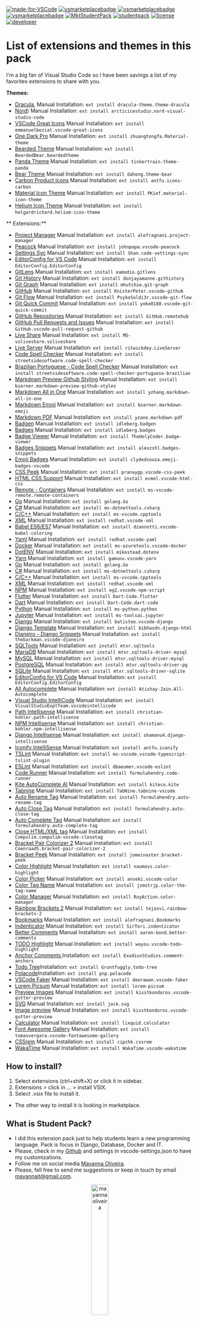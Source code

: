 [![made-for-VSCode](https://img.shields.io/badge/Made%20for-VSCode-1f425f.svg)](https://code.visualstudio.com/) [![vsmarketplacebadge](https://vsmarketplacebadge.apphb.com/rating/StudentPack.studentpack.svg)](https://marketplace.visualstudio.com/items?itemName=StudentPack.studentpack) [![vsmarketplacebadge](https://vsmarketplacebadge.apphb.com/downloads-short/StudentPack.studentpack.svg)](https://marketplace.visualstudio.com/items?itemName=StudentPack.studentpack) [![vsmarketplacebadge](https://vsmarketplacebadge.apphb.com/rating-star/StudentPack.studentpack.svg)](https://marketplace.visualstudio.com/items?itemName=StudentPack.studentpack) 
[![MktStudentPack](https://img.shields.io/badge/Marketplace-Student%20Pack-blue.svg?logo=visualstudiocode&labelColor=555555)](https://marketplace.visualstudio.com/items?itemName=StudentPack.studentpack) [![studentpack](https://img.shields.io/badge/Repository-mayannaoliveira/student--pack-black.svg?logo=Github&labelColor=555555)](https://github.com/mayannaoliveira/student-pack) [![license](https://img.shields.io/github/license/alexzshl/vscode-badges-snippets?style=flat&color=lightgrey)](https://github.com/alexzshl/vscode-badges-snippets/blob/master/LICENSE) [![developer](https://img.shields.io/badge/Developer%20by-Mayanna%20Oliveira-purple?style=flat&logo=beacons)](https://beacons.ai/mayannaoliveira) 


# List of extensions and themes in this pack

I'm a big fan of Visual Studio Code so I have been savings a list of my favorites extensions to share with you. 

**Themes:**

- [Dracula ](https://marketplace.visualstudio.com/items?itemName=dracula-theme.theme-dracula) Manual Installation: `ext install dracula-theme.theme-dracula` 
- [Nord](https://marketplace.visualstudio.com/items?itemName=arcticicestudio.nord-visual-studio-code)) Manual Installation: `ext install arcticicestudio.nord-visual-studio-code` 
- [VSCode Great Icons](https://marketplace.visualstudio.com/items?itemName=emmanuelbeziat.vscode-great-icons) Manual Installation: `ext install emmanuelbeziat.vscode-great-icons` 
- [One Dark Pro](https://marketplace.visualstudio.com/items?itemName=zhuangtongfa.Material-theme) Manual Installation: `ext install zhuangtongfa.Material-theme` 
- [Bearded Theme](https://marketplace.visualstudio.com/items?itemName=BeardedBear.beardedtheme) Manual Installation: `ext install BeardedBear.beardedtheme` 
- [Panda Theme](https://marketplace.visualstudio.com/items?itemName=tinkertrain.theme-panda) Manual Installation: `ext install tinkertrain.theme-panda` 
- [Bear Theme](https://marketplace.visualstudio.com/items?itemName=dahong.theme-bear) Manual Installation: `ext install dahong.theme-bear` 
- [Carbon Product Icons](https://marketplace.visualstudio.com/items?itemName=antfu.icons-carbon) Manual Installation: `ext install antfu.icons-carbon` 
- [Material Icon Theme](https://marketplace.visualstudio.com/items?itemName=PKief.material-icon-theme) Manual Installation: `ext install PKief.material-icon-theme` 
- [Helium Icon Theme](https://marketplace.visualstudio.com/items?itemName=helgardrichard.helium-icon-theme) Manual Installation: `ext install helgardrichard.helium-icon-theme` 
  

** Extensions:**

- [Project Manager](https://marketplace.visualstudio.com/items?itemName=donjayamanne.git-extension-pack) Manual Installation: `ext install alefragnani.project-manager` 
- [Peacock](https://marketplace.visualstudio.com/items?itemName=johnpapa.vscode-peacock) Manual Installation: `ext install johnpapa.vscode-peacock`
- [Settings Syc](https://marketplace.visualstudio.com/items?itemName=Shan.code-settings-sync) Manual Installation: `ext install Shan.code-settings-sync`
- [EditorConfig for VS Code](https://marketplace.visualstudio.com/items?itemName=EditorConfig.EditorConfig) Manual Installation: `ext install EditorConfig.EditorConfig` 
- [GitLens](https://marketplace.visualstudio.com/items?itemName=eamodio.gitlens) Manual Installation: `ext install eamodio.gitlens` 
- [Git History](https://marketplace.visualstudio.com/items?itemName=donjayamanne.githistory) Manual Installation: `ext install donjayamanne.githistory` 
- [Git Graph](https://marketplace.visualstudio.com/items?itemName=mhutchie.git-graph) Manual Installation: `ext install mhutchie.git-graph` 
- [GitHub](https://marketplace.visualstudio.com/items?itemName=KnisterPeter.vscode-github) Manual Installation: `ext install KnisterPeter.vscode-github` 
- [Git Flow](https://marketplace.visualstudio.com/items?itemName=PsykoSoldi3r.vscode-git-flow) Manual Installation: `ext install PsykoSoldi3r.vscode-git-flow` 
- [Git Quick Commit](https://marketplace.visualstudio.com/items?itemName=yoko0180.vscode-git-quick-commit) Manual Installation: `ext install yoko0180.vscode-git-quick-commit` 
- [GitHub Repositories](https://marketplace.visualstudio.com/items?itemName=GitHub.remotehub) Manual Installation: `ext install GitHub.remotehub` 
- [GitHub Pull Requests and Issues](https://marketplace.visualstudio.com/items?itemName=GitHub.vscode-pull-request-github) Manual Installation: `ext install GitHub.vscode-pull-request-github` 
- [Live Share](https://marketplace.visualstudio.com/items?itemName=MS-vsliveshare.vsliveshare) Manual Installation: `ext install MS-vsliveshare.vsliveshare` 
- [Live Server](https://marketplace.visualstudio.com/items?itemName=ritwickdey.LiveServer) Manual Installation: `ext install ritwickdey.LiveServer` 
- [Code Spell Checker](https://marketplace.visualstudio.com/items?itemName=streetsidesoftware.code-spell-checker) Manual Installation: `ext install streetsidesoftware.code-spell-checker` 
- [Brazilian Portuguese - Code Spell Checker](https://marketplace.visualstudio.com/items?itemName=streetsidesoftware.code-spell-checker-portuguese-brazilian) Manual Installation: `ext install streetsidesoftware.code-spell-checker-portuguese-brazilian` 
- [Markdown Preview Github Styling](https://marketplace.visualstudio.com/items?itemName=bierner.markdown-preview-github-styles) Manual Installation: `ext install bierner.markdown-preview-github-styles`  
- [Markdown All in One](https://marketplace.visualstudio.com/items?itemName=yzhang.markdown-all-in-one) Manual Installation: `ext install yzhang.markdown-all-in-one` 
- [Markdown Emoji](https://marketplace.visualstudio.com/items?itemName=bierner.markdown-emoji) Manual Installation: `ext install bierner.markdown-emoji` 
- [Markdown PDF](https://marketplace.visualstudio.com/items?itemName=yzane.markdown-pdf) Manual Installation: `ext install yzane.markdown-pdf` 
- [Badgen](https://marketplace.visualstudio.com/items?itemName=idleberg.badgen) Manual Installation: `ext install idleberg.badgen`
- [Badges](https://marketplace.visualstudio.com/items?itemName=idleberg.badges) Manual Installation: `ext install idleberg.badges`
- [Badge Viewer](https://marketplace.visualstudio.com/items?itemName=TheHolyCoder.badge-viewer) Manual Installation: `ext install TheHolyCoder.badge-viewer`
- [Badges Snippets](https://marketplace.visualstudio.com/items?itemName=alexzshl.badges-snippets) Manual Installation: `ext install alexzshl.badges-snippets`
- [Emoji Badges](https://marketplace.visualstudio.com/items?itemName=clydedsouza.emoji-badges-vscode) Manual Installation: `ext install clydedsouza.emoji-badges-vscode` 
- [CSS Peek](https://marketplace.visualstudio.com/items?itemName=pranaygp.vscode-css-peek) Manual Installation: `ext install pranaygp.vscode-css-peek`
- [HTML CSS Support](https://marketplace.visualstudio.com/items?itemName=ecmel.vscode-html-css) Manual Installation: `ext install ecmel.vscode-html-css`
- [Remote - Containers](https://marketplace.visualstudio.com/items?itemName=ms-vscode-remote.remote-containers) Manual Installation: `ext install ms-vscode-remote.remote-containers`
- [Go](https://marketplace.visualstudio.com/items?itemName=golang.Go) Manual Installation: `ext install golang.Go`
- [C#](https://marketplace.visualstudio.com/items?itemName=ms-dotnettools.csharp) Manual Installation: `ext install ms-dotnettools.csharp`
- [C/C++](https://marketplace.visualstudio.com/items?itemName=ms-vscode.cpptools) Manual Installation: `ext install ms-vscode.cpptools`
- [XML](https://marketplace.visualstudio.com/items?itemName=redhat.vscode-xml) Manual Installation: `ext install redhat.vscode-xml`
- [Babel ES6/ES7](https://marketplace.visualstudio.com/items?itemName=dzannotti.vscode-babel-coloring) Manual Installation: `ext install dzannotti.vscode-babel-coloring` 
- [Yaml](https://marketplace.visualstudio.com/items?itemName=redhat.vscode-yaml) Manual Installation: `ext install redhat.vscode-yaml` 
- [Docker](https://marketplace.visualstudio.com/items?itemName=ms-azuretools.vscode-docker) Manual Installation: `ext install ms-azuretools.vscode-docker` 
- [DotENV](https://marketplace.visualstudio.com/items?itemName=mikestead.dotenv) Manual Installation: `ext install mikestead.dotenv` 
- [Yarn](https://marketplace.visualstudio.com/items?itemName=gamunu.vscode-yarn) Manual Installation: `ext install gamunu.vscode-yarn`
- [Go](https://marketplace.visualstudio.com/items?itemName=golang.Go) Manual Installation: `ext install golang.Go`
- [C#](https://marketplace.visualstudio.com/items?itemName=ms-dotnettools.csharp) Manual Installation: `ext install ms-dotnettools.csharp`
- [C/C++](https://marketplace.visualstudio.com/items?itemName=ms-vscode.cpptools) Manual Installation: `ext install ms-vscode.cpptools`
- [XML](https://marketplace.visualstudio.com/items?itemName=redhat.vscode-xml) Manual Installation: `ext install redhat.vscode-xml`
- [NPM](https://marketplace.visualstudio.com/items?itemName=eg2.vscode-npm-script) Manual Installation: `ext install eg2.vscode-npm-script`
- [Flutter](https://marketplace.visualstudio.com/items?itemName=Dart-Code.flutter) Manual Installation: `ext install Dart-Code.flutter`
- [Dart](https://marketplace.visualstudio.com/items?itemName=Dart-Code.dart-code) Manual Installation: `ext install Dart-Code.dart-code`
- [Python](https://marketplace.visualstudio.com/items?itemName=ms-python.python) Manual Installation: `ext install ms-python.python`
- [Jupyter](https://marketplace.visualstudio.com/items?itemName=bigonesystems.django) Manual Installation: `ext install ms-toolsai.jupyter`
- [Django](https://marketplace.visualstudio.com/items?itemName=batisteo.vscode-django) Manual Installation: `ext install batisteo.vscode-django`
- [Django Template](https://marketplace.visualstudio.com/items?itemName=bibhasdn.django-html) Manual Installation: `ext install bibhasdn.django-html` 
- [Djaneiro - Django Snippets](https://marketplace.visualstudio.com/items?itemName=thebarkman.vscode-djaneiro) Manual Installation: `ext install thebarkman.vscode-djaneiro`
- [SQLTools](https://marketplace.visualstudio.com/items?itemName=mtxr.sqltools) Manual Installation: `ext install mtxr.sqltools`
- [MariaDB](https://marketplace.visualstudio.com/items?itemName=mtxr.sqltools-driver-mysql) Manual Installation: `ext install mtxr.sqltools-driver-mysql`
- [MySQL](https://marketplace.visualstudio.com/items?itemName=mtxr.sqltools-driver-mysql) Manual Installation: `ext install mtxr.sqltools-driver-mysql`
- [PostgreSQL](https://marketplace.visualstudio.com/items?itemName=mtxr.sqltools-driver-pg) Manual Installation: `ext install mtxr.sqltools-driver-pg`
- [SQLite](https://marketplace.visualstudio.com/items?itemName=mtxr.sqltools-driver-sqlite) Manual Installation: `ext install mtxr.sqltools-driver-sqlite`
- [EditorConfig for VS Code](https://marketplace.visualstudio.com/items?itemName=EditorConfig.EditorConfig) Manual Installation: `ext install EditorConfig.EditorConfig`
- [All Autocomplete](https://marketplace.visualstudio.com/items?itemName=Atishay-Jain.All-Autocomplete) Manual Installation: `ext install Atishay-Jain.All-Autocomplete`
- [Visual Studio IntelliCode](https://marketplace.visualstudio.com/items?itemName=VisualStudioExptTeam.vscodeintellicode) Manual Installation: `ext install VisualStudioExptTeam.vscodeintellicode`
- [Path Intellisense](https://marketplace.visualstudio.com/items?itemName=christian-kohler.path-intellisense) Manual Installation: `ext install christian-kohler.path-intellisense`
- [NPM Intellisense](https://marketplace.visualstudio.com/items?itemName=christian-kohler.npm-intellisense) Manual Installation: `ext install christian-kohler.npm-intellisense`
- [Django Intellisense](https://marketplace.visualstudio.com/items?itemName=shamanu4.django-intellisense) Manual Installation: `ext install shamanu4.django-intellisense` 
- [Iconify IntelliSense](https://marketplace.visualstudio.com/items?itemName=antfu.iconify) Manual Installation: `ext install antfu.iconify` 
- [TSLint](https://marketplace.visualstudio.com/items?itemName=ms-vscode.vscode-typescript-tslint-plugin) Manual Installation: `ext install ms-vscode.vscode-typescript-tslint-plugin` 
- [ESLint](https://marketplace.visualstudio.com/items?itemName=dbaeumer.vscode-eslint) Manual Installation: `ext install dbaeumer.vscode-eslint`
- [Code Runner](https://marketplace.visualstudio.com/items?itemName=formulahendry.code-runner) Manual Installation: `ext install formulahendry.code-runner`
- [Kite AutoComplete AI](https://marketplace.visualstudio.com/items?itemName=kiteco.kite) Manual Installation: `ext install kiteco.kite`
- [Tabnine](https://marketplace.visualstudio.com/items?itemName=TabNine.tabnine-vscode) Manual Installation: `ext install TabNine.tabnine-vscode`
- [Auto Rename Tag](https://marketplace.visualstudio.com/items?itemName=formulahendry.auto-rename-tag) Manual Installation: `ext install formulahendry.auto-rename-tag`
- [Auto Close Tag](https://marketplace.visualstudio.com/items?itemName=formulahendry.auto-close-tag) Manual Installation: `ext install formulahendry.auto-close-tag`
- [Auto Complete Tag](https://marketplace.visualstudio.com/items?itemName=formulahendry.auto-complete-tag) Manual Installation: `ext install formulahendry.auto-complete-tag`
- [Close HTML/XML tag](https://marketplace.visualstudio.com/items?itemName=Compulim.compulim-vscode-closetag) Manual Installation: `ext install Compulim.compulim-vscode-closetag`
- [Bracket Pair Colorizer 2](https://marketplace.visualstudio.com/items?itemName=CoenraadS.bracket-pair-colorizer-2) Manual Installation: `ext install CoenraadS.bracket-pair-colorizer-2`
- [Bracket Peek](https://marketplace.visualstudio.com/items?itemName=jomeinaster.bracket-peek) Manual Installation: `ext install jomeinaster.bracket-peek`
- [Color Highlight](https://marketplace.visualstudio.com/items?itemName=naumovs.color-highlight) Manual Installation: `ext install naumovs.color-highlight` 
- [Color Picker](https://marketplace.visualstudio.com/items?itemName=anseki.vscode-color) Manual Installation: `ext install anseki.vscode-color` 
- [Color Tag Name](https://marketplace.visualstudio.com/items?itemName=jzmstrjp.color-the-tag-name) Manual Installation: `ext install jzmstrjp.color-the-tag-name`
- [Color Manager](https://marketplace.visualstudio.com/items?itemName=RoyAction.color-manager) Manual Installation: `ext install RoyAction.color-manager`
- [Rainbow Brackets 2](https://marketplace.visualstudio.com/items?itemName=tejasvi.rainbow-brackets-2) Manual Installation: `ext install tejasvi.rainbow-brackets-2`
- [Bookmarks](https://marketplace.visualstudio.com/items?itemName=alefragnani.Bookmarks) Manual Installation: `ext install alefragnani.Bookmarks`
- [Indenticator](https://marketplace.visualstudio.com/items?itemName=SirTori.indenticator) Manual Installation: `ext install SirTori.indenticator`
- [Better Comments](https://marketplace.visualstudio.com/items?itemName=aaron-bond.better-comments) Manual Installation: `ext install aaron-bond.better-comments`
- [TODO Highlight](https://marketplace.visualstudio.com/items?itemName=wayou.vscode-todo-highlight) Manual Installation: `ext install wayou.vscode-todo-highlight`
- [Anchor Comments ](https://marketplace.visualstudio.com/items?itemName=ExodiusStudios.comment-anchors)Installation: `ext install ExodiusStudios.comment-anchors`
- [Todo Tree](https://marketplace.visualstudio.com/items?itemName=Gruntfuggly.todo-tree)Installation: `ext install Gruntfuggly.todo-tree`
- [Polacode](https://marketplace.visualstudio.com/items?itemName=pnp.polacode)Installation: `ext install pnp.polacode`
- [VSCode Faker](https://marketplace.visualstudio.com/items?itemName=deerawan.vscode-faker) Manual Installation: `ext install deerawan.vscode-faker`
- [Lorem Picsum](https://marketplace.visualstudio.com/items?itemName=ZaferAYAN.lorem-picsum) Manual Installation: `ext install lorem-picsum`
- [Preview Images](https://marketplace.visualstudio.com/items?itemName=kisstkondoros.vscode-gutter-preview) Manual Installation: `ext install kisstkondoros.vscode-gutter-preview`
- [SVG](https://marketplace.visualstudio.com/items?itemName=jock.svg) Manual Installation: `ext install jock.svg` 
- [Image preview](https://marketplace.visualstudio.com/items?itemName=kisstkondoros.vscode-gutter-preview) Manual Installation: `ext install kisstkondoros.vscode-gutter-preview` 
- [Calculator](https://marketplace.visualstudio.com/items?itemName=lixquid.calculator) Manual Installation: `ext install lixquid.calculator` 
- [Font Awesome Gallery](https://marketplace.visualstudio.com/items?itemName=tomasvergara.vscode-fontawesome-gallery) Manual Installation: `ext install tomasvergara.vscode-fontawesome-gallery` 
- [CSSrem](https://marketplace.visualstudio.com/items?itemName=cipchk.cssrem) Manual Installation: `ext install cipchk.cssrem`
- [WakaTime](https://marketplace.visualstudio.com/items?itemName=WakaTime.vscode-wakatime) Manual Installation: `ext install WakaTime.vscode-wakatime` 

<!-- Removed some extensions -->
<!-- - [GitLive](https://marketplace.visualstudio.com/items?itemName=TeamHub.teamhub)
Manual Installation: `ext install TeamHub.teamhub` 
- [Ponicode](https://marketplace.visualstudio.com/items?itemName=ponicode.ponicode)
Manual Installation: `ext install ponicode.ponicode` 
- [Sourcery](https://marketplace.visualstudio.com/items?itemName=sourcery.sourcery)
Manual Installation: `ext install sourcery.sourcery` -->
## How to install?

1. Select extensions (ctrl+shift+X) or click it in sidebar.
2. Extensions > click in ... > install VSIX.
3. Select .vsix file to install it.
* The other way to install it is looking in marketplace.

## What is Student Pack? 

* I did this extension pack just to help students learn a new programming language. Pack is focus in Django, Database, Docker and IT. 
* Please, check in my [Github](https://github.com/mayannaoliveira/student-pack.git) and settings in vscode-settings.json to have my customizations.
* Follow me on social media [Mayanna Oliveira].
* Please, fell free to send me suggestions or keep  in touch by email mayannait@gmail.com.

<div align=center>
<img src="https://i.imgur.com/9pB52zU.jpg" alt="mayannaoliveira" width="30%">
	<p>QR Code to keep in touch with me!</p>
</div>

### Steps to make your own extension pack

1. Install some NPM: `npm install -g yo` and `npm install -g yo generator-code`.
2. Create a new folder.
3. Open terminal and type `yo code`.
4. Select the option extension pack.
5. To generate a vsix to install as extension type `vsce package` in terminal.
6. `vsce --help` to check other options.

#### Icon

Icon created by Yanti from [Noun Project](https://thenounproject.com/search/?q=plant&i=2754744).


**Best Regards!**

**[Mayanna Oliveira]**

[Mayanna Oliveira]: https://beacons.ai/mayannaoliveira